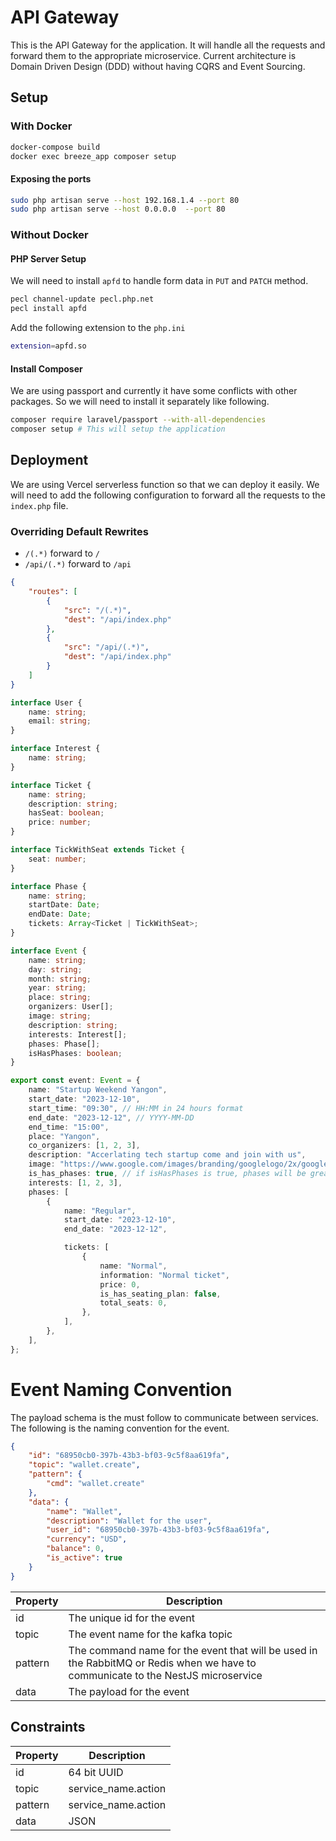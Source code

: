 # API Gateway

This is the API Gateway for the application. It will handle all the requests and forward them to the appropriate
microservice.
Current architecture is Domain Driven Design (DDD) without having CQRS and Event Sourcing.

## Setup

### With Docker

```bash
docker-compose build
docker exec breeze_app composer setup
```

#### Exposing the ports

```bash
sudo php artisan serve --host 192.168.1.4 --port 80
sudo php artisan serve --host 0.0.0.0  --port 80
```

### Without Docker

#### PHP Server Setup

We will need to install `apfd` to handle form data in `PUT` and `PATCH` method.

```bash
pecl channel-update pecl.php.net
pecl install apfd
```

Add the following extension to the `php.ini`

```bash
extension=apfd.so
```

#### Install Composer

We are using passport and currently it have some conflicts with other packages. So we will need to install it separately
like following.

```bash
composer require laravel/passport --with-all-dependencies
composer setup # This will setup the application
```

## Deployment

We are using Vercel serverless function so that we can deploy it easily. We will need to add the following configuration
to
forward all the requests to the `index.php` file.

### Overriding Default Rewrites

-   `/(.*)` forward to `/`
-   `/api/(.*)` forward to `/api`

```json
{
    "routes": [
        {
            "src": "/(.*)",
            "dest": "/api/index.php"
        },
        {
            "src": "/api/(.*)",
            "dest": "/api/index.php"
        }
    ]
}
```

```ts
interface User {
    name: string;
    email: string;
}

interface Interest {
    name: string;
}

interface Ticket {
    name: string;
    description: string;
    hasSeat: boolean;
    price: number;
}

interface TickWithSeat extends Ticket {
    seat: number;
}

interface Phase {
    name: string;
    startDate: Date;
    endDate: Date;
    tickets: Array<Ticket | TickWithSeat>;
}

interface Event {
    name: string;
    day: string;
    month: string;
    year: string;
    place: string;
    organizers: User[];
    image: string;
    description: string;
    interests: Interest[];
    phases: Phase[];
    isHasPhases: boolean;
}

export const event: Event = {
    name: "Startup Weekend Yangon",
    start_date: "2023-12-10",
    start_time: "09:30", // HH:MM in 24 hours format
    end_date: "2023-12-12", // YYYY-MM-DD
    end_time: "15:00",
    place: "Yangon",
    co_organizers: [1, 2, 3],
    description: "Accerlating tech startup come and join with us",
    image: "https://www.google.com/images/branding/googlelogo/2x/googlelogo_color_272x92dp.png",
    is_has_phases: true, // if isHasPhases is true, phases will be greater than 1
    interests: [1, 2, 3],
    phases: [
        {
            name: "Regular",
            start_date: "2023-12-10",
            end_date: "2023-12-12",

            tickets: [
                {
                    name: "Normal",
                    information: "Normal ticket",
                    price: 0,
                    is_has_seating_plan: false,
                    total_seats: 0,
                },
            ],
        },
    ],
};
```

# Event Naming Convention

The payload schema is the must follow to communicate between services. The following is the naming convention for the
event.

```json
{
    "id": "68950cb0-397b-43b3-bf03-9c5f8aa619fa",
    "topic": "wallet.create",
    "pattern": {
        "cmd": "wallet.create"
    },
    "data": {
        "name": "Wallet",
        "description": "Wallet for the user",
        "user_id": "68950cb0-397b-43b3-bf03-9c5f8aa619fa",
        "currency": "USD",
        "balance": 0,
        "is_active": true
    }
}
```

| Property | Description                                                                                                                      |
| -------- | -------------------------------------------------------------------------------------------------------------------------------- |
| id       | The unique id for the event                                                                                                      |
| topic    | The event name for the kafka topic                                                                                               |
| pattern  | The command name for the event that will be used in the RabbitMQ or Redis when we have to communicate to the NestJS microservice |
| data     | The payload for the event                                                                                                        |

## Constraints

| Property | Description         |
| -------- | ------------------- |
| id       | 64 bit UUID         |
| topic    | service_name.action |
| pattern  | service_name.action |
| data     | JSON                |
